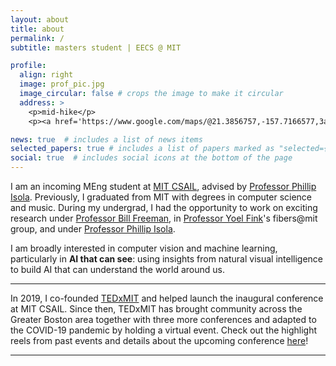 ```yaml
---
layout: about
title: about
permalink: /
subtitle: masters student | EECS @ MIT

profile:
  align: right
  image: prof_pic.jpg
  image_circular: false # crops the image to make it circular
  address: >
    <p>mid-hike</p>
    <p><a href='https://www.google.com/maps/@21.3856757,-157.7166577,3a,75y,20.89h,104.12t/data=!3m8!1e1!3m6!1sAF1QipMhyEMvFdtnPwALh5LUrjL8lMKieiT0k-7y0-Y-!2e10!3e11!6shttps:%2F%2Flh5.googleusercontent.com%2Fp%2FAF1QipMhyEMvFdtnPwALh5LUrjL8lMKieiT0k-7y0-Y-%3Dw203-h100-k-no-pi-0-ya55.89416-ro-0-fo100!7i8704!8i4352'>somewhere in o'ahu</a></p>

news: true  # includes a list of news items
selected_papers: true # includes a list of papers marked as "selected={true}"
social: true  # includes social icons at the bottom of the page
---
```


I am an incoming MEng student at <a href='https://csail.mit.edu/'>MIT CSAIL</a>, advised by <a href='http://web.mit.edu/phillipi/'>Professor Phillip Isola</a>. Previously, I graduated from MIT with degrees in computer science and music. During my undergrad, I had the opportunity to work on exciting research under <a href='https://billf.mit.edu/'>Professor Bill Freeman</a>, in <a href='http://mit-pbg.mit.edu/'>Professor Yoel Fink</a>'s fibers@mit group, and under <a href='http://web.mit.edu/phillipi/'>Professor Phillip Isola</a>.

I am broadly interested in computer vision and machine learning, particularly in <b>AI that can see</b>: using insights from natural visual intelligence to build AI that can understand the world around us.
<hr>
In 2019, I co-founded <a href='https://tedx.mit.edu'>TEDxMIT</a> and helped launch the inaugural conference at MIT CSAIL. Since then, TEDxMIT has brought community across the Greater Boston area together with three more conferences and adapted to the COVID-19 pandemic by holding a virtual event. Check out the highlight reels from past events and details about the upcoming conference <a href='https://tedx.mit.edu/'>here</a>!
<hr>